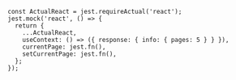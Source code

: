     const ActualReact = jest.requireActual('react');
    jest.mock('react', () => {
      return {
        ...ActualReact,
        useContext: () => ({ response: { info: { pages: 5 } } }),
        currentPage: jest.fn(),
        setCurrentPage: jest.fn(),
      };
    });
